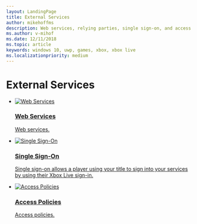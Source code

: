 ```yaml
---
layout: LandingPage
title: External Services
author: mikehoffms
description: Web services, relying parties, single sign-on, and access policies.
ms.author: v-mihof
ms.date: 12/11/2018
ms.topic: article
keywords: windows 10, uwp, games, xbox, xbox live
ms.localizationpriority: medium
---
```


<h1>External Services</h1>

<ul class="cardsY panelContent cols cols2">
    <li>
        <a href="web-services/web-services.md">
            <div class="cardSize">
                <div class="cardPadding">
                    <div class="card">
                        <div class="cardImageOuter">
                            <div class="cardImage">
                                <img src="https://docs.microsoft.com/media/common/i_identity-protection.svg" alt="Web Services" />
                            </div>
                        </div>
                        <div class="cardText">
                            <h3>Web Services</h3>
                            <p>Web services.</p>
                        </div>
                    </div>
                </div>
            </div>
        </a>
    </li>
    <li>
        <a href="single-sign-on/single-sign-on.md">
            <div class="cardSize">
                <div class="cardPadding">
                    <div class="card">
                        <div class="cardImageOuter">
                            <div class="cardImage">
                                <img src="https://docs.microsoft.com/media/common/i_identity-protection.svg" alt="Single Sign-On" />
                            </div>
                        </div>
                        <div class="cardText">
                            <h3>Single Sign-On</h3>
                            <p>Single sign-on allows a player using your title to sign into your services by using their Xbox Live sign-in.</p>
                        </div>
                    </div>
                </div>
            </div>
        </a>
    </li>
    <li>
        <a href="access-policies/access-policies.md">
            <div class="cardSize">
                <div class="cardPadding">
                    <div class="card">
                        <div class="cardImageOuter">
                            <div class="cardImage">
                                <img src="https://docs.microsoft.com/media/common/i_identity-protection.svg" alt="Access Policies" />
                            </div>
                        </div>
                        <div class="cardText">
                            <h3>Access Policies</h3>
                            <p>Access policies.</p>
                        </div>
                    </div>
                </div>
            </div>
        </a>
    </li>
</ul>
